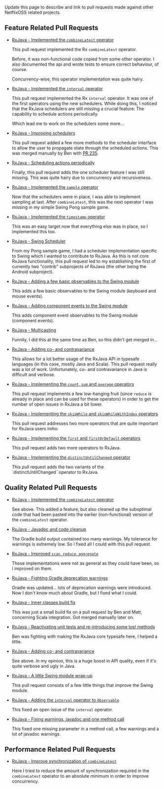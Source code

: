 Update this page to describe and link to pull requests made against other NetflixOSS related projects.

## Feature Related Pull Requests

* [RxJava - Implemented the `combineLatest` operator](https://github.com/Netflix/RxJava/pull/207)
  
  This pull request implemented the Rx `combineLatest` operator. 

  Before, it was non-functional code copied from some other operator. 
  I also documented the api and wrote tests to ensure correct behaviour, of course.

  Concurrency-wise, this operator implementation was quite hairy.

* [RxJava - Implemented the `interval` operator](https://github.com/Netflix/RxJava/pull/228)
  
  This pull request implemented the Rx `interval` operator. It was one of the first operators 
  using the new schedulers. While doing this, I noticed that the RxJava schedulers are still
  missing a crucial feature: The capability to schedule actions periodically.
  
  Which lead me to work on the schedulers some more...
  
* [RxJava - Improving schedulers](https://github.com/Netflix/RxJava/pull/229)

  This pull request added a few more methods to the scheduler interface to allow the
  user to propagate state through the scheduled actions. This was merged manually by Ben
  with [PR 235](https://github.com/Netflix/RxJava/pull/235).
  
* [RxJava - Scheduling actions periodically](https://github.com/Netflix/RxJava/pull/246)

  Finally, this pull request adds the one scheduler feature I was still missing. This was quite 
  hairy due to concurrency and recursiveness.
  
* [RxJava - Implemented the `sample` operator](https://github.com/Netflix/RxJava/pull/248)

  Now that the schedulers were in place, I was able to implement sampling at last. After 
  `combineLatest`, this was the next operator I was missing in my simple Swing Pong sample game.
  
* [RxJava - Implemented the `timestamp` operator](https://github.com/Netflix/RxJava/pull/249)

  This was an easy target now that everything else was in place, so I implemented this too.
  
* [RxJava - Swing Scheduler](https://github.com/Netflix/RxJava/pull/254)

  From my Pong sample game, I had a scheduler implementation specific to Swing which I wanted to
  contribute to RxJava. As this is not core RxJava functionality, this pull request led to my 
  establishing the first of currently two "contrib" subprojects of RxJava (the other being the
  Android subproject). 
  
* [RxJava - Adding a few basic observables to the Swing module](https://github.com/Netflix/RxJava/pull/262)

  This adds a few basic observables to the Swing module (keyboard and mouse events).  

* [RxJava - Adding component events to the Swing module](https://github.com/Netflix/RxJava/pull/265)

  This adds component event observables to the Swing module (component events).  

* [RxJava - Multicasting](https://github.com/Netflix/RxJava/pull/261)
  
  Funnily, I did this at the same time as Ben, so this didn't get merged in...
  
* [RxJava - Adding co- and contravariance](https://github.com/Netflix/RxJava/pull/331)

  This allows for a lot better usage of the RxJava API in typesafe languages (in this case, mostly 
  Java and Scala). This pull request really was a lot of work. Unfortunately, co- and contravariance 
  in Java is difficult and verbose.

* [RxJava - Implementing the `count`, `sum` and `average` operators](https://github.com/Netflix/RxJava/pull/354)

  This pull request implements a few low-hanging fruit (since `reduce` is already in place and
  can be used for these operators) in order to get the number of open issues in RxJava a bit lower.
  
* [RxJava - Implementing the `skipWhile` and `skipWhileWithIndex` operators](https://github.com/Netflix/RxJava/pull/355)

  This pull request addresses two more operators that are quite important for RxJava users imho.
 
* [RxJava - Implementing the `first` and `firstOrDefault` operators](https://github.com/Netflix/RxJava/pull/357)

  This pull request adds two more operators to RxJava.
  
* [RxJava - Implementing the `distinctUntilChanged` operator](https://github.com/Netflix/RxJava/pull/374)

  This pull request adds the two variants of the `distinctUntilChanged``operator to RxJava.

## Quality Related Pull Requests

* [RxJava - Implemented the `combineLatest` operator](https://github.com/Netflix/RxJava/pull/207)

  See above. This added a feature, but also cleaned up the suboptimal code that had been pasted
  into the earlier (non-functional) version of the `combineLatest` operator.

* [RxJava - Javadoc and code cleanup](https://github.com/Netflix/RxJava/pull/255)

  The Gradle build output contained too many warnings. My tolerance for warnings is extremely low.
  So I fixed all I could with this pull request.
  
* [RxJava - Improved `scan`, `reduce`, `aggregate`](https://github.com/Netflix/RxJava/pull/257)

  Those implementations were not as general as they could have been, so I improved on them.
  
* [RxJava - Fighting Gradle deprecation warnings](https://github.com/Netflix/RxJava/pull/305)

  Gradle was updated... lots of deprecation warnings were introduced. Now I don't know much about
  Gradle, but I fixed what I could.
  
* [RxJava - Inner classes build fix](https://github.com/benjchristensen/RxJava/pull/1)

  This was just a small build fix on a pull request by Ben and Matt, concerning Scala integration.
  Got merged manually later on.
  
* [RxJava - Reactivating unit tests and re-introducing some lost methods](https://github.com/benjchristensen/RxJava/pull/2)

  Ben was fighting with making the RxJava core typesafe here, I helped a little.
  
* [RxJava - Adding co- and contravariance](https://github.com/Netflix/RxJava/pull/331)

  See above. In my opinion, this is a huge boost in API quality, even if it's quite verbose and 
  ugly in Java.
  
* [RxJava - A little Swing module wrap-up](https://github.com/Netflix/RxJava/pull/350)

  This pull request consists of a few little things that improve the Swing module.

* [RxJava - Adding the `interval` operator to `Observable`](https://github.com/Netflix/RxJava/pull/356)

  This fixed an open issue of the `interval` operator.
  
* [RxJava - Fixing warnings, javadoc and one method call](https://github.com/Netflix/RxJava/pull/373)

  This fixed one missing parameter in a method call, a few warnings
  and a lot of javadoc warnings.

## Performance Related Pull Requests

* [RxJava - Improve synchronization of `combineLatest`](https://github.com/Netflix/RxJava/pull/267)

  Here I tried to reduce the amount of synchronization required in the `combineLatest` operator 
  to an absolute minimum in order to improve concurrency.
